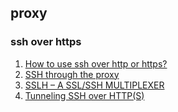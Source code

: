 ## proxy

### ssh over https

 1. [How to use ssh over http or https?](https://unix.stackexchange.com/questions/190490/how-to-use-ssh-over-http-or-https)
 2. [SSH through the proxy](https://askubuntu.com/questions/107173/is-it-possible-to-ssh-through-port-80/108097#108097)
 3. [SSLH – A SSL/SSH MULTIPLEXER](https://www.rutschle.net/tech/sslh/README.html)
 4. [Tunneling SSH over HTTP(S)](http://dag.wiee.rs/howto/ssh-http-tunneling/)

